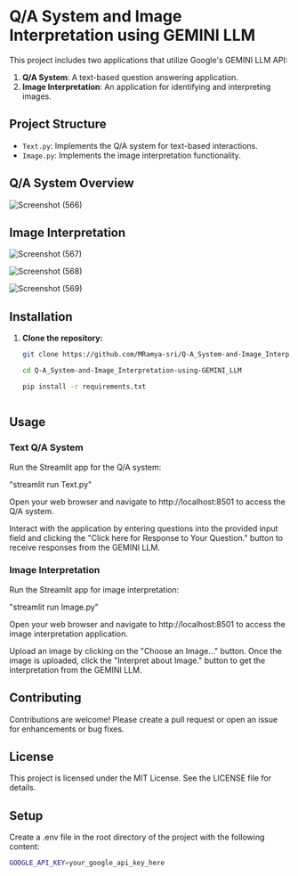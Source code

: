 # Q/A System and Image Interpretation using GEMINI LLM

This project includes two applications that utilize Google's GEMINI LLM API:

1. **Q/A System**: A text-based question answering application.
2. **Image Interpretation**: An application for identifying and interpreting images.

## Project Structure

- `Text.py`: Implements the Q/A system for text-based interactions.
- `Image.py`: Implements the image interpretation functionality.

## Q/A System Overview

![Screenshot (566)](https://github.com/user-attachments/assets/e5ac0f16-dd8c-4b93-81b2-ed35105eb889)

## Image Interpretation
![Screenshot (567)](https://github.com/user-attachments/assets/fcff8778-257c-487a-9753-26660ebf5a6c)

![Screenshot (568)](https://github.com/user-attachments/assets/c9de4c04-38b5-4dc7-8bd8-34912a6588d1)

![Screenshot (569)](https://github.com/user-attachments/assets/785dd238-e79d-453b-a85a-d37ba4443600)



## Installation

1. **Clone the repository:**
   ```bash
   git clone https://github.com/MRamya-sri/Q-A_System-and-Image_Interpretation-using-GEMINI_LLM.git
   
   cd Q-A_System-and-Image_Interpretation-using-GEMINI_LLM

   pip install -r requirements.txt



## Usage
### Text Q/A System

Run the Streamlit app for the Q/A system:

"streamlit run Text.py" 

Open your web browser and navigate to http://localhost:8501 to access the Q/A system.

Interact with the application by entering questions into the provided input field and clicking the "Click here for Response to Your Question." button to receive responses from the GEMINI LLM.

### Image Interpretation

Run the Streamlit app for image interpretation:

"streamlit run Image.py"

Open your web browser and navigate to http://localhost:8501 to access the image interpretation application.

Upload an image by clicking on the "Choose an Image..." button. Once the image is uploaded, click the "Interpret about Image." button to get the interpretation from the GEMINI LLM.

## Contributing
Contributions are welcome! Please create a pull request or open an issue for enhancements or bug fixes.

## License
This project is licensed under the MIT License. See the LICENSE file for details.

## Setup
   Create a .env file in the root directory of the project with the following content:
   ```bash
   GOOGLE_API_KEY=your_google_api_key_here


